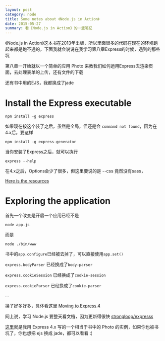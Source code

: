 ```yaml
---
layout: post
category: node
title: Some notes about 《Node.js in Action》
date: 2015-05-27
summary: 看《Node.js in Action》的一些笔记
---
```


《Node.js in Action》这本书在2013年出版，所以里面很多的代码在现在的环境跑起来都是跑不通的，下面我就会说说在我学习第八章Express的时候，遇到的那些坑

第八章一开始就以一个简单的应用 Photo 来教我们如何运用Express去渲染页面，去处理表单的上传，还有文件的下载

还有书中用的EJS，我都换成了jade

# Install the Express executable

```
npm install -g express
```

如果现在按这个装了之后，虽然是全局，但还是会 `command not found`，因为在4.x后，要这样

```
npm install -g express-generator
```

当你安装了Express之后，就可以执行

```
express --help
```

在4.x之后，Options会少了很多，但这里要说的是 --css <engine> 竟然没有sass，

[Here is the resources](http://stackoverflow.com/questions/23711897/get-sass-to-autocompile-with-nodejs-express-and-node-sass)

# Exploring the application

首先一个改变是开启一个应用已经不是

```
node app.js
```

而是

```
node ./bin/www
```

书中的`app.configure`已经被去掉了，可以直接使用`app.set()`

`express.bodyParser` 已经换成了`body-parser`

`express.cookieSession` 已经换成了`cookie-session`

`express.cookieParser` 已经换成了`cookie-parser`

...

换了好多好多，具体看这里 [Moving to Express 4](http://expressjs.com/guide/migrating-4.html)

网上说，学习 Node.js 要整天看文档，因为更新得很快 [strongloop/expresss](https://github.com/strongloop/express#quick-start)

[这里](https://github.com/jasonliao/Everything-I-Learn/tree/master/nodejs/node-js-in-action/express/photo)就是我用 Express 4.x 写的一个相当于书中的 Photo 的实例，如果你也被书坑了，你也想把 ejs 换成 jade，都可以看看 :)
